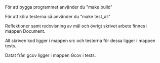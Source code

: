 För att bygga programmet använder du "make build"

För att köra testerna så använder du "make test_all"

Reflektioner samt redovisning av mål och övrigt skrivet arbete finnes i mappen Document.

All skriven kod ligger i mappen src och testerna för dessa ligger i mappen tests.

Datat från gcov ligger i mappen Gcov i tests.

